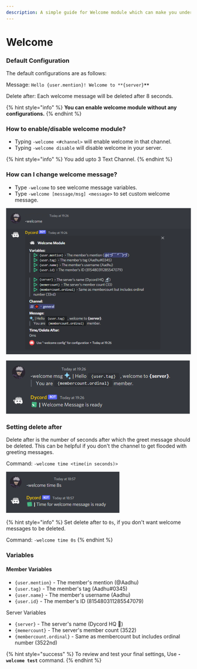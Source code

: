 ```yaml
---
description: A simple guide for Welcome module which can make you understand how to use it.
---
```


# Welcome

### Default Configuration

The default configurations are as follows:

Message: `Hello {user.mention}! Welcome to **{server}`**`**`**&#x20;

Delete after: Each welcome message will be deleted after 8 seconds.

{% hint style="info" %}
**You can enable welcome module without any configurations.**
{% endhint %}

### How to enable/disable welcome module?

* Typing `-welcome <#channel>` will enable welcome in that channel.
* Typing `-welcome disable` will disable welcome in your server.

{% hint style="info" %}
You add upto 3 Text Channel.
{% endhint %}

### How can I change welcome message?

* Type `-welcome` to see welcome message variables.
* Type `-welcome [message/msg] <message>` to set custom welcome message.

![Welcome Variables](<../.gitbook/assets/Screenshot 2022-04-05 192935.png>)

![Tutorial: How to set custom welcome message](<../.gitbook/assets/Screenshot 2022-04-04 195841.png>)

### Setting delete after

Delete after is the number of seconds after which the greet message should be deleted. This can be helpful if you don't the channel to get flooded with greeting messages.

Command: `-welcome time <time(in seconds)>`

![Tutorial: Setting time for welcome message](../.gitbook/assets/image.png)

{% hint style="info" %}
Set delete after to `0s`, if you don't want welcome messages to be deleted.

Command: `-welcome time 0s`
{% endhint %}

### Variables

#### Member Variables

* `{user.mention}` - The member's mention (@Aadhu)
* `{user.tag}` - The member's tag (Aadhu#0345)
* `{user.name}` - The member's username (Aadhu)
* `{user.id}` - The member's ID (815480311285547079)

Server Variables&#x20;

* `{server}` - The server's name (Dycord HQ :microscope:)
* `{memercount}` - The server's member count (3522)
* `{membercount.ordinal}` - Same as membercount but includes ordinal number (3522nd)

{% hint style="success" %}
To review and test your final settings, Use **`-welcome test`** command.
{% endhint %}
